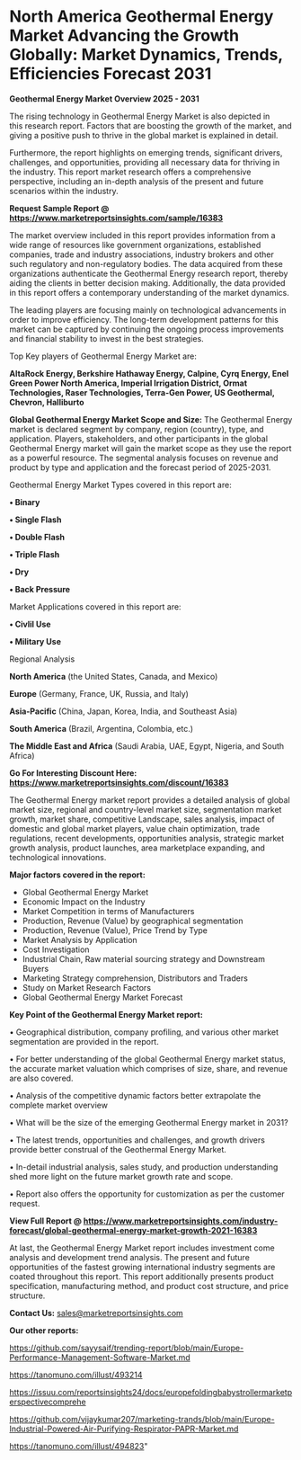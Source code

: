 # North America Geothermal Energy Market Advancing the Growth Globally: Market Dynamics, Trends, Efficiencies Forecast 2031

<Strong> Geothermal Energy Market Overview 2025 - 2031</strong>

The rising technology in Geothermal Energy Market is also depicted in this research report. Factors that are boosting the growth of the market, and giving a positive push to thrive in the global market is explained in detail.

Furthermore, the report highlights on emerging trends, significant drivers, challenges, and opportunities, providing all necessary data for thriving in the industry. This report market research offers a comprehensive perspective, including an in-depth analysis of the present and future scenarios within the industry.

<strong>Request Sample Report @ <a href=https://www.marketreportsinsights.com/sample/16383>https://www.marketreportsinsights.com/sample/16383</a></strong>

The market overview included in this report provides information from a wide range of resources like government organizations, established companies, trade and industry associations, industry brokers and other such regulatory and non-regulatory bodies. The data acquired from these organizations authenticate the Geothermal Energy research report, thereby aiding the clients in better decision making. Additionally, the data provided in this report offers a contemporary understanding of the market dynamics.

The leading players are focusing mainly on technological advancements in order to improve efficiency. The long-term development patterns for this market can be captured by continuing the ongoing process improvements and financial stability to invest in the best strategies.

Top Key players of Geothermal Energy Market are:

<strong>AltaRock Energy, Berkshire Hathaway Energy, Calpine, Cyrq Energy, Enel Green Power North America, Imperial Irrigation District, Ormat Technologies, Raser Technologies, Terra-Gen Power, US Geothermal, Chevron, Halliburto</strong>

<strong><b>Global Geothermal Energy Market Scope and Size:</b></strong>
The Geothermal Energy market is declared segment by company, region (country), type, and application. Players, stakeholders, and other participants in the global Geothermal Energy market will gain the market scope as they use the report as a powerful resource. The segmental analysis focuses on revenue and product by type and application and the forecast period of 2025-2031.

Geothermal Energy Market Types covered in this report are:

<strong>• Binary

• Single Flash

• Double Flash

• Triple Flash

• Dry

• Back Pressure</strong>

Market Applications covered in this report are:

<strong>• Civlil Use

• Military Use</strong> 

Regional Analysis

<strong>North America</strong> (the United States, Canada, and Mexico)

<strong>Europe</strong> (Germany, France, UK, Russia, and Italy)

<strong>Asia-Pacific</strong> (China, Japan, Korea, India, and Southeast Asia)

<strong>South America</strong> (Brazil, Argentina, Colombia, etc.)

<strong>The Middle East and Africa</strong> (Saudi Arabia, UAE, Egypt, Nigeria, and South Africa)

<strong>Go For Interesting Discount Here: <a href=https://www.marketreportsinsights.com/discount/16383>https://www.marketreportsinsights.com/discount/16383</a></strong>

The Geothermal Energy market report provides a detailed analysis of global market size, regional and country-level market size, segmentation market growth, market share, competitive Landscape, sales analysis, impact of domestic and global market players, value chain optimization, trade regulations, recent developments, opportunities analysis, strategic market growth analysis, product launches, area marketplace expanding, and technological innovations.

<strong><b>Major factors covered in the report:</b></strong>
<ul>
  <li>Global Geothermal Energy Market </li>
  <li>Economic Impact on the Industry</li>
  <li>Market Competition in terms of Manufacturers</li>
  <li>Production, Revenue (Value) by geographical segmentation</li>
  <li>Production, Revenue (Value), Price Trend by Type</li>
  <li>Market Analysis by Application</li>
  <li>Cost Investigation</li>
  <li>Industrial Chain, Raw material sourcing strategy and Downstream Buyers</li>
  <li>Marketing Strategy comprehension, Distributors and Traders</li>
  <li>Study on Market Research Factors</li>
  <li>Global Geothermal Energy Market Forecast</li>
</ul>

<strong><b>Key Point of the Geothermal Energy Market report:</b></strong>

• Geographical distribution, company profiling, and various other market segmentation are provided in the report.

• For better understanding of the global Geothermal Energy market status, the accurate market valuation which comprises of size, share, and revenue are also covered.

• Analysis of the competitive dynamic factors better extrapolate the complete market overview

• What will be the size of the emerging Geothermal Energy market in 2031?

• The latest trends, opportunities and challenges, and growth drivers provide better construal of the Geothermal Energy Market.

• In-detail industrial analysis, sales study, and production understanding shed more light on the future market growth rate and scope.

• Report also offers the opportunity for customization as per the customer request.

<strong><b>View Full Report @ <a href=https://www.marketreportsinsights.com/industry-forecast/global-geothermal-energy-market-growth-2021-16383>https://www.marketreportsinsights.com/industry-forecast/global-geothermal-energy-market-growth-2021-16383</a></b></strong>


At last, the Geothermal Energy Market report includes investment come analysis and development trend analysis. The present and future opportunities of the fastest growing international industry segments are coated throughout this report. This report additionally presents product specification, manufacturing method, and product cost structure, and price structure.

<strong>Contact Us:</strong>
sales@marketreportsinsights.com

<strong>Our other reports:</strong>

<a href=https://github.com/sayysaif/trending-report/blob/main/Europe-Performance-Management-Software-Market.md>https://github.com/sayysaif/trending-report/blob/main/Europe-Performance-Management-Software-Market.md</a>

<a href=https://tanomuno.com/illust/493214>https://tanomuno.com/illust/493214</a>

<a href=https://issuu.com/reportsinsights24/docs/europefoldingbabystrollermarketperspectivecomprehe>https://issuu.com/reportsinsights24/docs/europefoldingbabystrollermarketperspectivecomprehe</a>

<a href=https://github.com/vijaykumar207/marketing-trands/blob/main/Europe-Industrial-Powered-Air-Purifying-Respirator-PAPR-Market.md>https://github.com/vijaykumar207/marketing-trands/blob/main/Europe-Industrial-Powered-Air-Purifying-Respirator-PAPR-Market.md</a>

<a href=https://tanomuno.com/illust/494823>https://tanomuno.com/illust/494823</a>"
